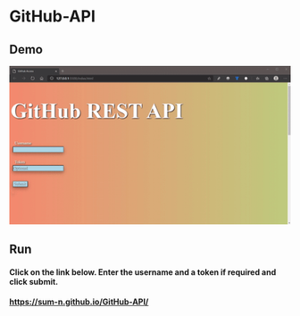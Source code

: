 # GitHub-API

## Demo

![](Demo/GitHubDemo.gif)

## Run

#### Click on the link below. Enter the username and a token if required and click submit.

#### https://sum-n.github.io/GitHub-API/
